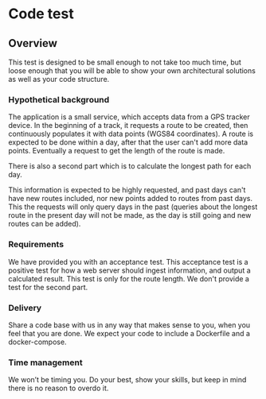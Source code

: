 # Code test

## Overview
This test is designed to be small enough to not take too much time,
but loose enough that you will be able to show your own
architectural solutions as well as your code structure.

### Hypothetical background
The application is a small service, which accepts data from a GPS tracker device.
In the beginning of a track, it requests a route to be created,
then continuously populates it with data points (WGS84 coordinates).
A route is expected to be done within a day, after that the user can't
add more data points.
Eventually a request to get the length of the route is made.

There is also a second part which is to calculate
the longest path for each day.

This information is expected to be highly requested,
and past days can't have new routes included, nor new points added to routes from past days.
This the requests will only query days in the past (queries about the longest route
in the present day will not be made, as the day is still going and new routes can be added).

### Requirements
We have provided you with an acceptance test. This acceptance test is
a positive test for how a web server should ingest information, and output
a calculated result. This test is only for the route length. We don't
provide a test for the second part.

### Delivery
Share a code base with us in any way that makes sense to you,
when you feel that you are done. We expect your code to include a Dockerfile
and a docker-compose.

### Time management
We won’t be timing you. Do your best, show your skills, but keep in mind there
is no reason to overdo it.


